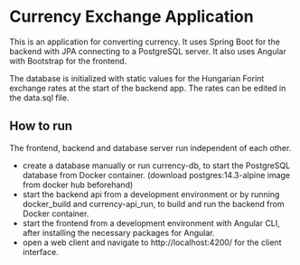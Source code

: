 # Currency Exchange Application

This is an application for converting currency. It uses Spring Boot for the backend with JPA connecting to a PostgreSQL server.
It also uses Angular with Bootstrap for the frontend.  

The database is initialized with static values for the Hungarian Forint exchange rates at the start of the backend app.
The rates can be edited in the data.sql file.

## How to run

The frontend, backend and database server run independent of each other.

- create a database manually or run currency-db, to start the PostgreSQL database from Docker container. (download postgres:14.3-alpine image from docker hub beforehand)
- start the backend api from a development environment or by running docker_build and currency-api_run, to build and run
the backend from Docker container.
- start the frontend from a development environment with Angular CLI, after installing the necessary packages for Angular.
- open a web client and navigate to http://localhost:4200/ for the client interface.